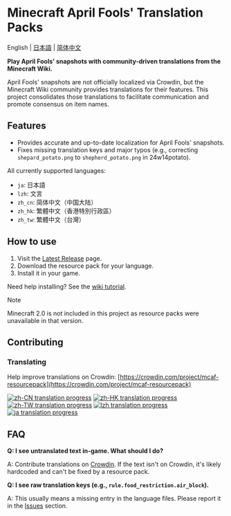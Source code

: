 # Minecraft April Fools' Translation Packs

English | [日本語](README.ja.md) | [简体中文](README.zh-cn.md)

**Play April Fools' snapshots with community-driven translations from the Minecraft Wiki.**

April Fools' snapshots are not officially localized via Crowdin, but the Minecraft Wiki community provides translations for their features. This project consolidates those translations to facilitate communication and promote consensus on item names.

## Features

- Provides accurate and up-to-date localization for April Fools' snapshots.
- Fixes missing translation keys and major typos (e.g., correcting `shepard_potato.png` to `shepherd_potato.png` in 24w14potato).

All currently supported languages:

- `ja`: 日本語
- `lzh`: 文言
- `zh_cn`: 简体中文（中国大陆）
- `zh_hk`: 繁體中文（香港特別行政區）
- `zh_tw`: 繁體中文（台灣）

## How to use

1. Visit the [Latest Release](https://github.com/mc-wiki/mcaf-resourcepack/releases/latest) page.
2. Download the resource pack for your language.
3. Install it in your game.

Need help installing? See the [wiki tutorial](https://minecraft.wiki/w/Tutorial:Loading_a_resource_pack).

> [!NOTE]
> Minecraft 2.0 is not included in this project as resource packs were unavailable in that version.

## Contributing

### Translating

Help improve translations on Crowdin:
[https://crowdin.com/project/mcaf-resourcepack](https://crowdin.com/project/mcaf-resourcepack)

[![zh-CN translation progress](https://img.shields.io/badge/dynamic/json?color=blue&label=zh-CN&style=flat&logo=crowdin&query=%24.progress.2.data.translationProgress&url=https%3A%2F%2Fbadges.awesome-crowdin.com%2Fstats-15691355-777584-update.json)](https://crowdin.com/project/mcaf-resourcepack)
[![zh-HK translation progress](https://img.shields.io/badge/dynamic/json?color=blue&label=zh-HK&style=flat&logo=crowdin&query=%24.progress.3.data.translationProgress&url=https%3A%2F%2Fbadges.awesome-crowdin.com%2Fstats-15691355-777584-update.json)](https://crowdin.com/project/mcaf-resourcepack)
[![zh-TW translation progress](https://img.shields.io/badge/dynamic/json?color=blue&label=zh-TW&style=flat&logo=crowdin&query=%24.progress.4.data.translationProgress&url=https%3A%2F%2Fbadges.awesome-crowdin.com%2Fstats-15691355-777584-update.json)](https://crowdin.com/project/mcaf-resourcepack)
[![lzh translation progress](https://img.shields.io/badge/dynamic/json?color=blue&label=lzh&style=flat&logo=crowdin&query=%24.progress.1.data.translationProgress&url=https%3A%2F%2Fbadges.awesome-crowdin.com%2Fstats-15691355-777584-update.json)](https://crowdin.com/project/mcaf-resourcepack)
[![ja translation progress](https://img.shields.io/badge/dynamic/json?color=blue&label=ja&style=flat&logo=crowdin&query=%24.progress.0.data.translationProgress&url=https%3A%2F%2Fbadges.awesome-crowdin.com%2Fstats-15691355-777584-update.json)](https://crowdin.com/project/mcaf-resourcepack)

## FAQ

**Q: I see untranslated text in-game. What should I do?**

A: Contribute translations on [Crowdin](#translating). If the text isn't on Crowdin, it's likely hardcoded and can't be fixed by a resource pack.

**Q: I see raw translation keys (e.g., `rule.food_restriction.air_block`).**

A: This usually means a missing entry in the language files. Please report it in the [Issues](https://github.com/mc-wiki/mcaf-resourcepack/issues) section.
